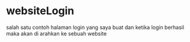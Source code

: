 # websiteLogin
salah satu contoh halaman login yang saya buat dan ketika login berhasil maka akan di arahkan ke sebuah website
